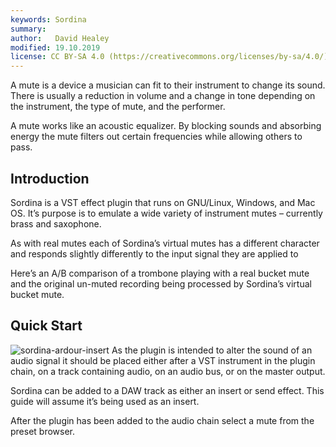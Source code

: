 ```yaml
---
keywords: Sordina
summary:  
author:   David Healey
modified: 19.10.2019
license: CC BY-SA 4.0 (https://creativecommons.org/licenses/by-sa/4.0/)
---
```

  
A mute is a device a musician can fit to their instrument to change its sound. There is usually a reduction in volume and a change in tone depending on the instrument, the type of mute, and the performer.

A mute works like an acoustic equalizer. By blocking sounds and absorbing energy the mute filters out certain frequencies while allowing others to pass.

## Introduction
Sordina is a VST effect plugin that runs on GNU/Linux, Windows, and Mac OS. It’s purpose is to emulate a wide variety of instrument mutes – currently brass and saxophone.

As with real mutes each of Sordina’s virtual mutes has a different character and responds slightly differently to the input signal they are applied to

Here’s an A/B comparison of a trombone playing with a real bucket mute and the original un-muted recording being processed by Sordina’s virtual bucket mute.

## Quick Start
![sordina-ardour-insert](/images/custom/sordina-ardour-insert.png) 
As the plugin is intended to alter the sound of an audio signal it should be placed either after a VST instrument in the plugin chain, on a track containing audio, on an audio bus, or on the master output.

Sordina can be added to a DAW track as either an insert or send effect. This guide will assume it’s being used as an insert.

After the plugin has been added to the audio chain select a mute from the preset browser.